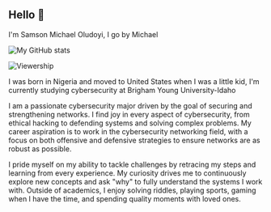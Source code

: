 ## Hello 👋

I'm Samson Michael Oludoyi, I go by Michael

![My GitHub stats](https://github-readme-stats.vercel.app/api/top-langs?username=moludoyi1&layout=compact&theme=dark)

![Viewership](https://komarev.com/ghpvc/?username=moludoyi1)

I was born in Nigeria and moved to United States when I was a little kid, I'm currently studying cybersecurity at Brigham Young University-Idaho

I am a passionate cybersecurity major driven by the goal of securing and strengthening networks. I find joy in every aspect of cybersecurity, from ethical hacking to defending systems and solving complex problems. My career aspiration is to work in the cybersecurity networking field, with a focus on both offensive and defensive strategies to ensure networks are as robust as possible.

I pride myself on my ability to tackle challenges by retracing my steps and learning from every experience. My curiosity drives me to continuously explore new concepts and ask "why" to fully understand the systems I work with. Outside of academics, I enjoy solving riddles, playing sports, gaming when I have the time, and spending quality moments with loved ones.
